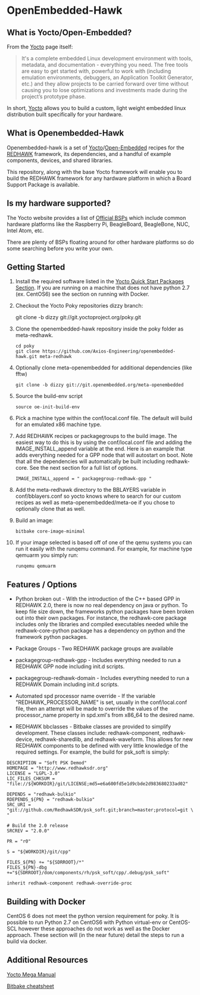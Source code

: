 
OpenEmbedded-Hawk
=================

What is Yocto/Open-Embedded?
---------------------------
From the [Yocto][1] page itself:


>It's a complete embedded Linux development environment with tools, metadata, and documentation - everything you need. The free tools are easy to get started with, powerful to work with (including emulation environments, debuggers, an Application Toolkit Generator, etc.) and they allow projects to be carried forward over time without causing you to lose optimizations and investments made during the project’s prototype phase.

In short, [Yocto][1] allows you to build a custom, light weight embedded linux distribution  built specifically for your hardware.

What is Openembedded-Hawk
--------------------------
Openembedded-hawk is a set of [Yocto][1]/[Open-Embedded][2] recipes for the [REDHAWK][3] framework, its dependencies, and a handful of example components, devices, and shared libraries.

This repository, along with the base Yocto framework will enable you to build the REDHAWK framework for any hardware platform in which a Board Support Package is available.

Is my hardware supported?
-------------------------
The Yocto website provides a list of [Official BSPs][4] which include common hardware platforms like the Raspberry Pi, BeagleBoard, BeagleBone, NUC, Intel Atom, etc.

There are plenty of BSPs floating around for other hardware platforms so do some searching before you write your own.

Getting Started
----------------

1. Install the required software listed in the [Yocto Quick Start Packages Section][6]. If you are running on a machine that does not have python 2.7 (ex. CentOS6) see the section on running with Docker. 

1. Checkout the Yocto Poky repositories dizzy branch:

    git clone -b dizzy git://git.yoctoproject.org/poky.git


1. Clone the openembedded-hawk repository inside the poky folder as meta-redhawk.

    ```
    cd poky
    git clone https://github.com/Axios-Engineering/openembedded-hawk.git meta-redhawk
    ```
1. Optionally clone meta-openembedded for additional dependencies (like fftw)

    ```
    git clone -b dizzy git://git.openembedded.org/meta-openembedded
    ```
1. Source the build-env script

    ```
    source oe-init-build-env
    ```

1. Pick a machine type within the conf/local.conf file. The default will build for an emulated x86 machine type.

1. Add REDHAWK recipes or packagegroups to the build image. The easiest way to do this is by using the conf/local.conf file and adding the IMAGE_INSTALL_append variable at the end. Here is an example that adds everything needed for a GPP node that will autostart on boot. Note that all the dependencies will automatically be built including redhawk-core. See the next section for a full list of options. 

    ```
    IMAGE_INSTALL_append = " packagegroup-redhawk-gpp "
    ```

1. Add the meta-redhawk directory to the BBLAYERS variable in conf/bblayers.conf so yocto knows where to search for our custom recipes as well as meta-openembedded/meta-oe if you chose to optionally clone that as well.

1. Build an image:
    ```
    bitbake core-image-minimal
    ```

1. If your image selected is based off of one of the qemu systems you can run it easily with the runqemu command. For example, for machine type qemuarm you simply run:
   ```
   runqemu qemuarm
   ```



Features / Options
--------------------

* Python broken out - With the introduction of the C++ based GPP in REDHAWK 2.0, there is now no real dependency on java or python. To keep file size down, the frameworks python packages have been broken out into their own packages. For instance, the redhawk-core package includes only the libraries and compiled executables needed while the redhawk-core-python package has a dependency on python and the framework python packages.

* Package Groups - Two REDHAWK package groups are available
 * packagegroup-redhawk-gpp - Includes everything needed to run a REDHAWK GPP node including init.d scripts.
 * packagegroup-redhawk-domain - Includes everything needed to run a REDHAWK Domain including init.d scripts.

* Automated spd processor name override - If the variable "REDHAWK_PROCESSOR_NAME" is set, usually in the conf/local.conf file, then an attempt will be made to override the values of the processor_name property in spd.xml's from x86_64 to the desired name.

* REDHAWK bbclasses - Bitbake classes are provided to simplify development. These classes include: redhawk-component, redhawk-device, redhawk-sharedlib, and redhawk-waveform. This allows for new REDHAWK components to be defined with very little knowledge of the required settings. For example, the build for psk_soft is simply:

```
DESCRIPTION = "Soft PSK Demod"
HOMEPAGE = "http://www.redhawksdr.org"
LICENSE = "LGPL-3.0"
LIC_FILES_CHKSUM = "file://${WORKDIR}/git/LICENSE;md5=e6a600fd5e1d9cbde2d983680233ad02"

DEPENDS = "redhawk-bulkio"
RDEPENDS_${PN} = "redhawk-bulkio"
SRC_URI = "git://github.com/RedhawkSDR/psk_soft.git;branch=master;protocol=git \
"

# Build the 2.0 release
SRCREV = "2.0.0"

PR = "r0"

S = "${WORKDIR}/git/cpp"

FILES_${PN} += "${SDRROOT}/*"
FILES_${PN}-dbg +="${SDRROOT}/dom/components/rh/psk_soft/cpp/.debug/psk_soft"

inherit redhawk-component redhawk-override-proc
```

Building with Docker
------------------------
CentOS 6 does not meet the python version requirement for poky. It is possible to run Python 2.7 on CentOS6 with Python virtual-env or CentOS-SCL however these approaches do not work as well as the Docker approach. These section will (in the near future) detail the steps to run a build via docker.

Additional Resources
--------------------

[Yocto Mega Manual][7]

[Bitbake cheatsheet][8]

[1]: https://www.yoctoproject.org/  "Yocto Project Homepage"
[2]: http://www.openembedded.org/wiki/Main_Page  "Open-Embedded Project Homepage"
[3]: http://redhawksdr.org "REDHAWK Homepage"
[4]: https://www.yoctoproject.org/downloads/bsps?release=All&title= "Board Support Package List"
[5]: https://github.com/EttusResearch/meta-ettus "Ettus BSP"
[6]: http://www.yoctoproject.org/docs/current/yocto-project-qs/yocto-project-qs.html#packages "Required Packages"
[7]: http://www.yoctoproject.org/docs/latest/mega-manual/mega-manual.html "Yocto Mega Manual"
[8]: http://www.openembedded.org/wiki/Bitbake_cheat_sheet "Bitbake Cheat Sheet"
                                                                                                           

